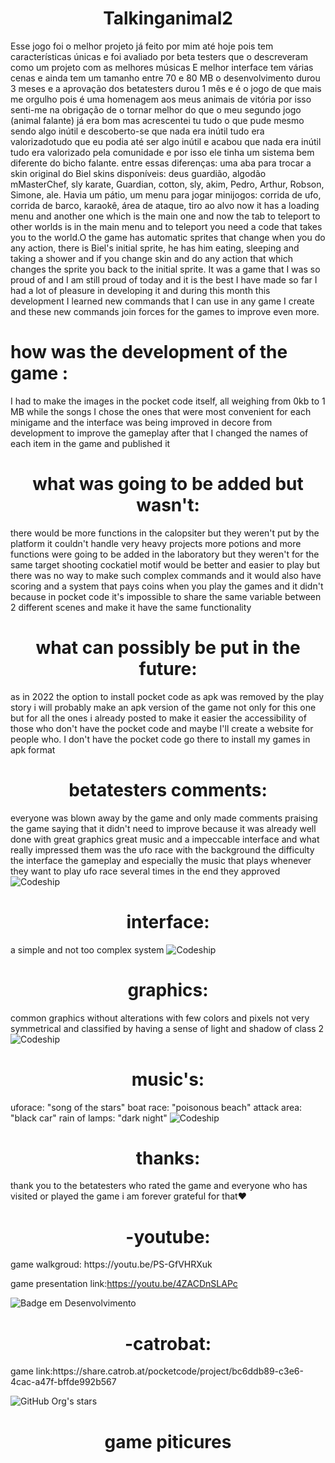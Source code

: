 <h1 align="center"> Talkinganimal2 </h1>
Esse jogo foi o melhor projeto já feito por mim até hoje pois tem características únicas e foi avaliado por beta testers que o descreveram como um projeto com as melhores músicas E melhor interface tem várias cenas e ainda tem um tamanho entre 70 e 80 MB o desenvolvimento durou 3 meses e a aprovação dos betatesters durou 1 mês
e é o jogo de que mais me orgulho pois é uma homenagem aos meus animais de vitória por isso senti-me na obrigação de o tornar melhor do que o meu segundo jogo (animal falante) já era bom mas acrescentei tu tudo o que pude mesmo sendo algo inútil e descoberto-se que nada era inútil tudo era valorizadotudo que eu podia até ser algo inútil e acabou que nada era inútil tudo era valorizado pela comunidade e por isso ele tinha um sistema bem diferente do bicho falante. entre essas diferenças: uma aba para trocar a skin original do Biel skins disponíveis: deus guardião, algodão mMasterChef, sly karate, Guardian, cotton, sly, akim, Pedro, Arthur, Robson, Simone, ale. Havia um pátio, um menu para jogar minijogos: corrida de ufo, corrida de barco, karaokê, área de ataque, tiro ao alvo now it has a loading menu and another one which is the main one and now the tab to teleport to other worlds is in the main menu and to teleport you need a code that takes you to the world.O the game has automatic sprites that change when you do any action, there is Biel's initial sprite, he has him eating, sleeping and taking a shower and if you change skin and do any action that which changes the sprite you back to the initial sprite. It was a game that I was so proud of and I am still proud of today and it is the best I have made so far I had a lot of pleasure in developing it and during this month this development I learned new commands that I can use in any game I create and these new commands join forces for the games to improve even more.

<H1 alight="center"> how was the development of the game : </H1>
I had to make the images in the pocket code itself, all weighing from 0kb to 1 MB while the songs I chose the ones that were most convenient for each minigame and the interface was being improved in decore from development to improve the gameplay after that I changed the names of each item in the game and published it 

<h1 align="center"> what was going to be added but wasn't: </h1>
there would be more functions in the calopsiter but they weren't put by the platform it couldn't handle very heavy projects more potions and more functions were going to be added in the laboratory but they weren't for the same target shooting cockatiel motif would be better and easier to play but there was no way to make such complex commands and it would also have scoring and a system that pays coins when you play the games and it didn't because in pocket code it's impossible to share the same variable between 2 different scenes and make it have the same functionality 


<h1 align="center"> what can possibly be put in the future: </H1>
as in 2022 the option to install pocket code as apk was removed by the play story i will probably make an apk version of the game not only for this one but for all the ones i already posted to make it easier the accessibility of those who don't have the pocket code and maybe I'll create a website for people who. I don't have the pocket code go there to install my games in apk format

<h1 align="center">  betatesters comments: </H1>
everyone was blown away by the game and only made comments praising the game saying that it didn't need to improve because it was already well done with great graphics great music and a impeccable interface and what really impressed them was the ufo race with the background the difficulty the interface the gameplay and especially the music that plays whenever they want to play ufo race several times in the end they approved 

<img alt="Codeship" src="https://img.shields.io/codeship/h?color=brightgreen&label=game%20approved%20&style=for-the-badge">

<h1 align="center"> interface:</H1>
a simple and not too complex system 

<img alt="Codeship" src="https://img.shields.io/codeship/h?color=blue&label=interface%20approved%20&style=for-the-badge">

<h1 align="center"> graphics:</H1>
common graphics without alterations with few colors and pixels not very symmetrical and classified by having a sense of light and shadow of class 2

<img alt="Codeship" src="https://img.shields.io/codeship/h?color=green&label=graphics%20approved%20&style=for-the-badge">

<h1 align="center"> music's:</H1>
uforace: "song of the stars"
boat race: "poisonous beach"
attack area: "black car"
rain of lamps: "dark night"


<img alt="Codeship" src="https://img.shields.io/codeship/h?color=blueviolet&label=music%27s%20approved%20&style=for-the-badge">


<h1 align="center"> thanks:</H1>
thank you to the betatesters who rated the game and everyone who has visited or played the game i am forever grateful for that♥

<h1 align="center"> -youtube:</H1>
game walkgroud: https://youtu.be/PS-GfVHRXuk

game presentation link:https://youtu.be/4ZACDnSLAPc

![Badge em Desenvolvimento](https://img.shields.io/youtube/channel/views/4ZACDnSLAPc?style=social)

<h1 align="center"> -catrobat:</H1>
game link:https://share.catrob.at/pocketcode/project/bc6ddb89-c3e6-4cac-a47f-bffde992b567

![GitHub Org's stars](https://img.shields.io/github/stars/camilafernanda?style=social)

<h1 align="center"> game piticures</H1>




